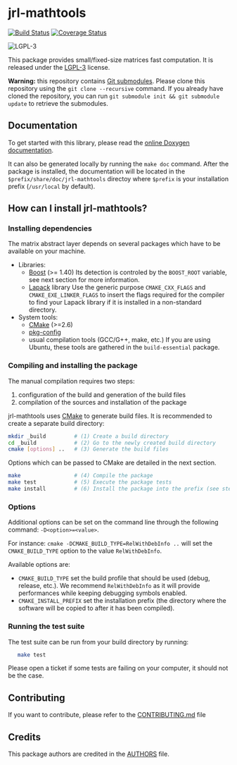 jrl-mathtools
=============

[![Build Status](https://travis-ci.org/jrl-umi3218/jrl-mathtools.png)](https://travis-ci.org/jrl-umi3218/jrl-mathtools)
[![Coverage Status](https://coveralls.io/repos/jrl-umi3218/jrl-mathtools/badge.png?branch=master)](https://coveralls.io/r/jrl-umi3218/jrl-mathtools?branch=master)

![LGPL-3](https://www.gnu.org/graphics/lgplv3-88x31.png)

This package provides small/fixed-size matrices fast computation. It
is released under the [LGPL-3](COPYING.LESSER) license.


**Warning:** this repository contains [Git
submodules][git-submodules]. Please clone this repository using the
`git clone --recursive` command. If you already have cloned the
repository, you can run `git submodule init && git submodule update`
to retrieve the submodules.


Documentation
-------------

To get started with this library, please read the [online Doxygen
documentation][doxygen-documentation].

It can also be generated locally by running the `make doc`
command. After the package is installed, the documentation will be
located in the `$prefix/share/doc/jrl-mathtools` directoy where
`$prefix` is your installation prefix (`/usr/local` by default).



How can I install jrl-mathtools?
--------------------------------

### Installing dependencies

The matrix abstract layer depends on several packages which
have to be available on your machine.

 - Libraries:
   - [Boost][] (>= 1.40)
     Its detection is controled by the `BOOST_ROOT` variable, see next section
     for more information.
   - [Lapack][] library
     Use the generic purpose `CMAKE_CXX_FLAGS` and `CMAKE_EXE_LINKER_FLAGS`
     to insert the flags required for the compiler to find your Lapack library
     if it is installed in a non-standard directory.
 - System tools:
   - [CMake][] (>=2.6)
   - [pkg-config][]
   - usual compilation tools (GCC/G++, make, etc.)
     If you are using Ubuntu, these tools are gathered in the `build-essential` package.



### Compiling and installing the package

The manual compilation requires two steps:

 1. configuration of the build and generation of the build files
 2. compilation of the sources and installation of the package

jrl-mathtools uses [CMake][] to generate build files. It is
recommended to create a separate build directory:

```sh
mkdir _build         # (1) Create a build directory
cd _build            # (2) Go to the newly created build directory
cmake [options] ..   # (3) Generate the build files
```

Options which can be passed to CMake are detailed in the next section.

```sh
make                 # (4) Compile the package
make test            # (5) Execute the package tests
make install         # (6) Install the package into the prefix (see step 3)
```


### Options

Additional options can be set on the command line through the
following command: `-D<option>=<value>`.

For instance: `cmake -DCMAKE_BUILD_TYPE=RelWithDebInfo ..` will set
the `CMAKE_BUILD_TYPE` option to the value `RelWithDebInfo`.


Available options are:

- `CMAKE_BUILD_TYPE` set the build profile that should be used (debug,
  release, etc.). We recommend `RelWithDebInfo` as it will provide
  performances while keeping debugging symbols enabled.
- `CMAKE_INSTALL_PREFIX` set the installation prefix (the directory
  where the software will be copied to after it has been compiled).


### Running the test suite

The test suite can be run from your build directory by running:

```sh
   make test
```

Please open a ticket if some tests are failing on your computer, it
should not be the case.


Contributing
------------

If you want to contribute, please refer to the
[CONTRIBUTING.md](CONTRIBUTING.md) file

Credits
-------

This package authors are credited in the [AUTHORS](AUTHORS) file.

[doxygen-documentation]: http://jrl-umi3218.github.io/jrl-mathtools/doxygen/HEAD/

[jrl-mathtools]: https://github.com/jrl-umi3218/jrl-mathtools

[git-submodules]: http://git-scm.com/book/en/Git-Tools-Submodules

[Boost]: http://www.boost.org/
[CMake]: htttp://www.cmake.org/
[Doxygen]: http://www.stack.nl/~dimitri/doxygen/
[Eigen]: http://eigen.tuxfamily.org/
[Git]: http://git-scm.com/
[Lapack]: http://www.netlib.org/lapack/
[Libtool]: https://www.gnu.org/software/libtool/
[RobotPkg]: http://robotpkg.openrobots.org/
[log4cxx]: https://logging.apache.org/log4cxx/
[pkg-config]: http://www.freedesktop.org/wiki/Software/pkg-config/
